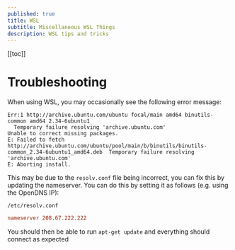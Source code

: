 ```yaml
---
published: true
title: WSL
subtitle: Miscellaneous WSL Things
description: WSL tips and tricks
---
```


[[toc]]

# Troubleshooting

When using WSL, you may occasionally see the following error message:

```
Err:1 http://archive.ubuntu.com/ubuntu focal/main amd64 binutils-common amd64 2.34-6ubuntu1
  Temporary failure resolving 'archive.ubuntu.com'
Unable to correct missing packages.
E: Failed to fetch http://archive.ubuntu.com/ubuntu/pool/main/b/binutils/binutils-common_2.34-6ubuntu1_amd64.deb  Temporary failure resolving 'archive.ubuntu.com'
E: Aborting install.
```

This may be due to the `resolv.conf` file being incorrect, you can fix this by updating the nameserver. You can do this by setting it as follows (e.g. using the OpenDNS IP):

`/etc/resolv.conf`

```conf
nameserver 208.67.222.222
```

You should then be able to run `apt-get update` and everything should connect as expected

